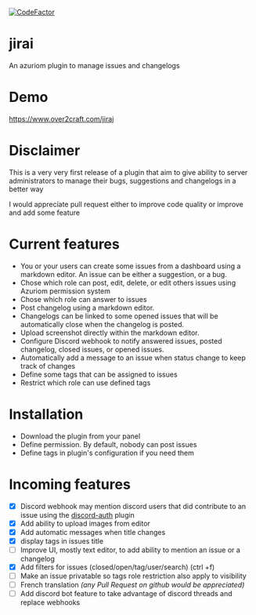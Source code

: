 [![CodeFactor](https://www.codefactor.io/repository/github/magrigry/jirai/badge)](https://www.codefactor.io/repository/github/magrigry/jirai)

# jirai
An azuriom plugin to manage issues and changelogs

# Demo 
https://www.over2craft.com/jirai

# Disclaimer
This is a very very first release of a plugin that aim to give ability 
to server administrators to manage their bugs, suggestions and changelogs in a better way

I would appreciate pull request either to improve code quality or improve and add some feature

# Current features
* You or your users can create some issues from a dashboard using a markdown editor. An issue can be either a suggestion, or a bug. 
* Chose which role can post, edit, delete, or edit others issues using Azuriom permission system
* Chose which role can answer to issues
* Post changelog using a markdown editor.
* Changelogs can be linked to some opened issues that will be automatically close when the changelog is posted.
* Upload screenshot directly within the markdown editor. 
* Configure Discord webhook to notify answered issues, posted changelog, closed issues, or opened issues.
* Automatically add a message to an issue when status change to keep track of changes
* Define some tags that can be assigned to issues
* Restrict which role can use defined tags

# Installation
* Download the plugin from your panel
* Define permission. By default, nobody can post issues
* Define tags in plugin's configuration if you need them

# Incoming features
* [x] Discord webhook may mention discord users that did contribute to an issue using the [discord-auth](https://market.azuriom.com/resources/62?locale=en) plugin
* [x] Add ability to upload images from editor
* [x] Add automatic messages when title changes
* [x] display tags in issues title
* [ ] Improve UI, mostly text editor, to add ability to mention an issue or a changelog 
* [x] Add filters for issues (closed/open/tag/user/search) (ctrl +f)
* [ ] Make an issue privatable so tags role restriction also apply to visibility
* [ ] French translation *(any Pull Request on github would be appreciated)*
* [ ] Add discord bot feature to take advantage of discord threads and replace webhooks
